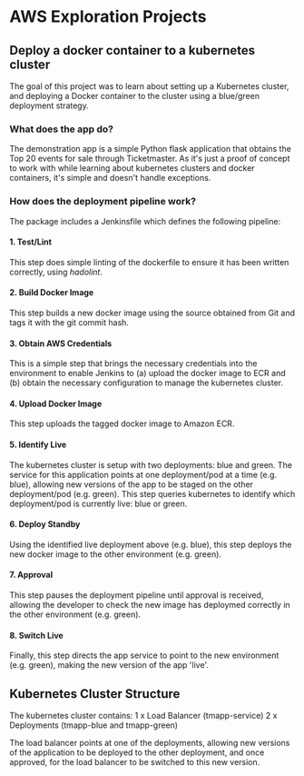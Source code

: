# AWS Exploration Projects
## Deploy a docker container to a kubernetes cluster

The goal of this project was to learn about setting up a Kubernetes cluster, and deploying a Docker container to the cluster using a blue/green deployment strategy.

### What does the app do?
The demonstration app is a simple Python flask application that obtains the Top 20 events for sale through Ticketmaster. As it's just a proof of concept to work with while learning about kubernetes clusters and docker containers, it's simple and doesn't handle exceptions.

### How does the deployment pipeline work?
The package includes a Jenkinsfile which defines the following pipeline:

#### 1. Test/Lint
This step does simple linting of the dockerfile to ensure it has been written correctly, using *hadolint*.

#### 2. Build Docker Image
This step builds a new docker image using the source obtained from Git and tags it with the git commit hash.

#### 3. Obtain AWS Credentials
This is a simple step that brings the necessary credentials into the environment to enable Jenkins to (a) upload the docker image to ECR and (b) obtain the necessary configuration to manage the kubernetes cluster.

#### 4. Upload Docker Image
This step uploads the tagged docker image to Amazon ECR.

#### 5. Identify Live
The kubernetes cluster is setup with two deployments: blue and green. The service for this application points at one deployment/pod at a time (e.g. blue), allowing new versions of the app to be staged on the other deployment/pod (e.g. green). This step queries kubernetes to identify which deployment/pod is currently live: blue or green.

#### 6. Deploy Standby
Using the identified live deployment above (e.g. blue), this step deploys the new docker image to the other environment (e.g. green).

#### 7. Approval
This step pauses the deployment pipeline until approval is received, allowing the developer to check the new image has deploymed correctly in the other environment (e.g. green).

#### 8. Switch Live
Finally, this step directs the app service to point to the new environment (e.g. green), making the new version of the app 'live'.

## Kubernetes Cluster Structure
The kubernetes cluster contains:
1 x Load Balancer (tmapp-service)
2 x Deployments (tmapp-blue and tmapp-green)

The load balancer points at one of the deployments, allowing new versions of the application to be deployed to the other deployment, and once approved, for the load balancer to be switched to this new version.
